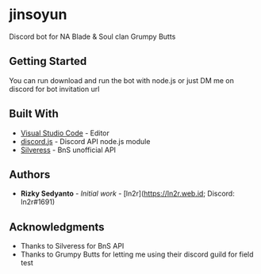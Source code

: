 # jinsoyun
Discord bot for NA Blade &amp; Soul clan Grumpy Butts

## Getting Started
You can run download and run the bot with node.js or just DM me on discord for bot invitation url

## Built With

* [Visual Studio Code](https://code.visualstudio.com/) - Editor
* [discord.js](https://discord.js.org) - Discord API node.js module
* [Silveress](https://bns.silveress.ie/) - BnS unofficial API

## Authors

* **Rizky Sedyanto** - *Initial work* - [ln2r](https://ln2r.web.id; Discord: ln2r#1691)

## Acknowledgments

* Thanks to Silveress for BnS API
* Thanks to Grumpy Butts for letting me using their discord guild for field test
